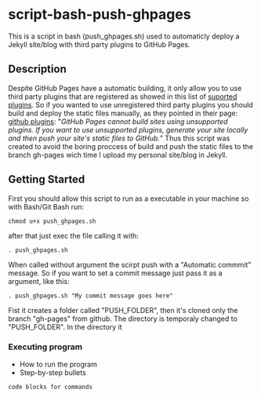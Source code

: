 # script-bash-push-ghpages

This is a script in bash (push_ghpages.sh) used to automaticly deploy a Jekyll site/blog with third party plugins to GitHub Pages.

## Description

Despite GitHub Pages have a automatic building, it only allow you to use third party plugins that are registered as showed in this list of [suported plugins](https://pages.github.com/versions/). 
So if you wanted to use unregistered third party plugins you should build and deploy the static files manually, as they pointed in their page: [github plugins](https://docs.github.com/en/pages/setting-up-a-github-pages-site-with-jekyll/about-github-pages-and-jekyll#plugins): 
"*GitHub Pages cannot build sites using unsupported plugins. If you want to use unsupported plugins, generate your site locally and 
then push your site's static files to GitHub.*"
Thus this script was created to avoid the boring proccess of build and push the static files to the branch gh-pages wich time I upload my personal site/blog in Jekyll.
 
## Getting Started
First you should allow this script to run as a executable in your machine so with Bash/Git Bash run: 

```
chmod u+x push_ghpages.sh
```
after that just exec the file calling it with:

```
. push_ghpages.sh

```
When called without argument the scirpt push with a "Automatic commmit" message.
So if you want to set a commit message just pass it as a argument, like this:

```
. push_ghpages.sh "My commit message goes here"
```


Fist it creates a folder called "PUSH_FOLDER", 
then it's cloned only the branch "gh-pages" from github.
The directory is temporaly changed to "PUSH_FOLDER". 
In the directory it 

### Executing program

* How to run the program
* Step-by-step bullets
```
code blocks for commands
```
